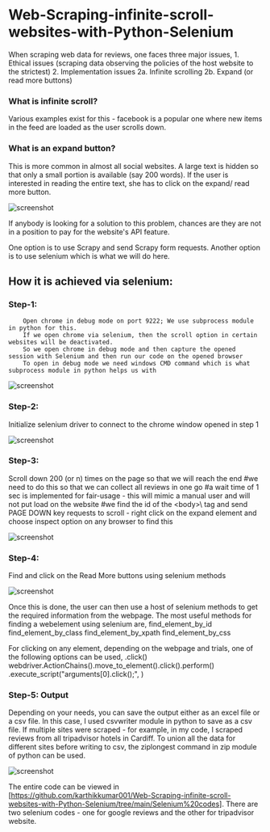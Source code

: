 # Web-Scraping-infinite-scroll-websites-with-Python-Selenium

When scraping web data for reviews, one faces three major issues,
        1. Ethical issues (scraping data observing the policies of the host website to the strictest)
        2. Implementation issues
                2a. Infinite scrolling
                2b. Expand (or read more buttons)

### What is infinite scroll? 
Various examples exist for this - facebook is a popular one where new items in the feed are loaded as the user scrolls down.

### What is an expand button?
This is more common in almost all social websites. A large text is hidden so that only a small portion is available (say 200 words). If the user is interested in reading the entire text, she has to click on the expand/ read more button.

![screenshot](https://github.com/karthikkumar001/A-method-to-extract-actionable-insights-from-negative-reviews-using-NLP/blob/main/Images/2021-01-03%2020_16_24-Window.png)



If anybody is looking for a solution to this problem, chances are they are not in a position to pay for the website's API feature.

One option is to use Scrapy and send Scrapy form requests. Another option is to use selenium which is what we will do here.


## How it is achieved via selenium:

### Step-1: 
        Open chrome in debug mode on port 9222; We use subprocess module in python for this.
        If we open chrome via selenium, then the scroll option in certain websites will be deactivated.
        So we open chrome in debug mode and then capture the opened session with Selenium and then run our code on the opened browser
        To open in debug mode we need windows CMD command which is what subprocess module in python helps us with


![screenshot](https://github.com/karthikkumar001/Web-Scraping-infinite-scroll-websites-with-Python-Selenium/blob/main/Images/step1.png)



### Step-2: 
Initialize selenium driver to connect to the chrome window opened in step 1

![screenshot](https://github.com/karthikkumar001/Web-Scraping-infinite-scroll-websites-with-Python-Selenium/blob/main/Images/step2.png)



### Step-3: 
Scroll down 200 (or n) times on the page so that we will reach the end
    #we need to do this so that we can collect all reviews in one go
    #a wait time of 1 sec is implemented for fair-usage - this will mimic a manual user and will not put load on the website
    #we find the id of the \<body>\ tag and send PAGE DOWN key requests to scroll - right click on the expand element and choose inspect option on any browser to find this

![screenshot](https://github.com/karthikkumar001/Web-Scraping-infinite-scroll-websites-with-Python-Selenium/blob/main/Images/step3.png)




### Step-4: 
Find and click on the Read More buttons using selenium methods

![screenshot](https://github.com/karthikkumar001/Web-Scraping-infinite-scroll-websites-with-Python-Selenium/blob/main/Images/step4.png)


Once this is done, the user can then use a host of selenium methods to get the required information from the webpage.
The most useful methods for finding a webelement using selenium are,
        find_element_by_id
        find_element_by_class
        find_element_by_xpath
        find_element_by_css

For clicking on any element, depending on the webpage and trials, one of the following options can be used,
        <element>.click()
        webdriver.ActionChains(<webdriver>).move_to_element(<element>).click().perform()
        <webdriver>.execute_script("arguments[0].click();", <element>)
                

### Step-5: Output

Depending on your needs, you can save the output either as an excel file or a csv file. 
In this case, I used csvwriter module in python to save as a csv file.
If multiple sites were scraped - for example, in my code, I scraped reviews from all tripadvisor hotels in Cardiff. To union all the data for different sites before writing to csv, the ziplongest command in zip module of python can be used.

![screenshot](https://github.com/karthikkumar001/Web-Scraping-infinite-scroll-websites-with-Python-Selenium/blob/main/Images/step5.png)
        
        
The entire code can be viewed in [https://github.com/karthikkumar001/Web-Scraping-infinite-scroll-websites-with-Python-Selenium/tree/main/Selenium%20codes].
There are two selenium codes - one for google reviews and the other for tripadvisor website.



